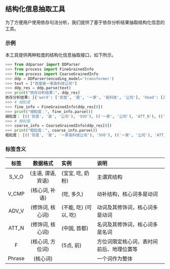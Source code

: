 ## 结构化信息抽取工具
为了方便用户使用依存句法分析，我们提供了基于依存分析结果抽取结构化信息的工具。<br>

### 示例
本工具提供两种粒度的结构化信息抽取接口，如下所示。

```python
>>> from ddparser import DDParser
>>> from process import FineGrainedInfo
>>> from process import CoarseGrainedInfo
>>> ddp = DDParser(encoding_model='transformer')
>>> text = ["百度是一家高科技公司"]
>>> ddp_res = ddp.parse(text)
>>> print("依存分析结果:", ddp_res)
依存分析结果: [{'word': ['百度', '是', '一家', '高科技', '公司'], 'head': [2, 0, 5, 5, 2], 'deprel': ['SBV', 'HED', 'ATT', 'ATT', 'VOB']}]
>>> # 细粒度
>>> fine_info = FineGrainedInfo(ddp_res[0])
>>> print("细粒度：", fine_info.parse())
细粒度： [(('百度', '是', '公司'), 'SVO'), (('一家', '公司'), 'ATT_N'), (('高科技', '公司'), 'ATT_N')]
>>> # 粗粒度
>>> coarse_info = CoarseGrainedInfo(ddp_res[0])
>>> print("粗粒度：", coarse_info.parse())
粗粒度： [(('百度', '是', '一家高科技公司'), 'SVO'), (('一家', '公司'), 'ATT_N'), (('高科技', '公司'), 'ATT_N')]
```
### 标签含义
|  标签  |      数据格式      | 实例                  | 说明                                     |
| :----: | :----------------: | :-------------------- | :--------------------------------------- |
| S_V_O  | (主语, 谓语, 宾语) | (宝宝, 吃, 奶粉)      | 主谓宾结构                               |
| V_CMP  |   (核心词, 补语)   | (吃, 多久)            | 动补结构，核心词多是动词                 |
| ADV_V  |  (修饰词, 核心词)  | (不能, 吃) (可以, 吃) | 动词及其修饰词，核心词多是动词           |
| ATT_N  |  (修饰词, 核心词)  | (中国, 首都)          | 名词及其修饰词，核心词多是名词           |
|   F    |  (核心词, 方位词)  | (5点, 前)             | 方位词限定核心词，表时间前后、地理位置等 |
| Phrase |      (核心词)      |                       | 一个词作为整体                           |
